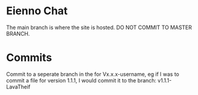 # Eienno Chat
The main branch is where the site is hosted.  DO NOT COMMIT TO MASTER BRANCH.

# Commits
Commit to a seperate branch in the for Vx.x.x-username, eg if I was to commit a file for version 1.1.1, I would commit it to the branch: v1.1.1-LavaTheif

